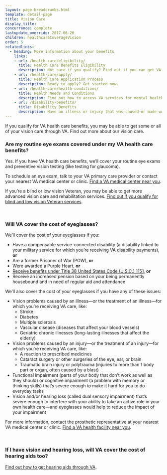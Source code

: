```yaml
---
layout: page-breadcrumbs.html
template: detail-page
title: Vision Care
display_title: 
concurrence: complete
lastupdate_override: 2017-06-26
children: healthcareCoverageVision
order: 5
relatedlinks:
  - heading: More information about your benefits
    links:
    - url: /health-care/eligibility/
      title: Health Care Benefits Eligibility
      description: Not sure if you qualify? Find out if you can get VA health care benefits.
    - url: /health-care/apply/
      title: Health Care Application Process
      description: Ready to apply? Get started now.
    - url: /health-care/health-conditions/
      title: Health Needs and Conditions
      description: Find out how to access VA services for mental health, women’s health, and other specific needs.
    - url: /disability-benefits/
      title: Disability Benefits
      description: Have an illness or injury that was caused—or made worse—by your active-duty service? Find out if you can get disability compensation (monthly payments) from VA.
---
```


<div class="va-introtext">

If you qualify for VA health care benefits, you may be able to get some or all of your vision care through VA. Find out more about our vision care.

</div>

<div class="feature" markdown=“1”>

### Are my routine eye exams covered under my VA health care benefits?

Yes. If you have VA health care benefits, we’ll cover your routine eye exams and preventive vision testing (like testing for glaucoma).

To schedule an eye exam, talk to your VA primary care provider or contact your nearest VA medical center or clinic. [Find a VA medical center near you](/facilities/).

If you’re a blind or low vision Veteran, you may be able to get more advanced vision care and rehabilitation services. [Find out if you qualify for blind and low vision Veteran services](/health-care/about-va-health-care/vision-care/blind-and-low-vision-veterans/).

</div>

<br>

### Will VA cover the cost of eyeglasses?

We’ll cover the cost of your eyeglasses if you:

- Have a compensable service-connected disability (a disability linked to your military service for which you’re receiving VA disability payments), **or**
- Are a former Prisoner of War (POW), **or**
- Were awarded a Purple Heart, **or**
- [Receive benefits under Title 38 United States Code (U.S.C.) 1151](https://www.vets.gov/disability-benefits/conditions/special-claims/title-38-USC-1151/), **or**
- Receive an increased pension based on your being permanently housebound and in need of regular aid and attendance

We’ll also cover the cost of your eyeglasses if you have any of these issues:

- Vision problems caused by an illness—or the treatment of an illness—for which you’re receiving VA care, like:
  - Stroke
  - Diabetes
  - Multiple sclerosis
  - Vascular disease (diseases that affect your blood vessels)
  - Geriatric chronic illnesses (long-lasting illnesses that affect the elderly)
- Vision problems caused by an injury—or the treatment of an injury—for which you’re receiving VA care, like:
  - A reaction to prescribed medicines
  - Cataract surgery or other surgeries of the eye, ear, or brain
  - Traumatic brain injury or polytrauma (injuries to more than 1 body part or organ, often caused by a blast)
- Functional impairment (parts of your body that don’t work as well as they should) or cognitive impairment (a problem with memory or thinking skills) that’s severe enough to make it hard for you to do everyday tasks
- Vision and/or hearing loss (called dual sensory impairment) that’s severe enough to interfere with your ability to take an active role in your own health care—and eyeglasses would help to reduce the impact of your impairment

For more information, contact the prosthetic representative at your nearest VA medical center or clinic. [Find a VA health facility near you](/facilities/).

<br>

### If I have vision and hearing loss, will VA cover the cost of hearing aids too?

[Find out how to get hearing aids through VA](https://www.prosthetics.va.gov/psas/Hearing_Aids.asp).
